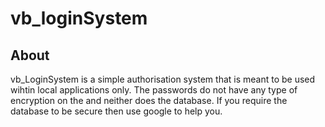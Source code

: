 # vb_loginSystem
## About
vb_LoginSystem is a simple authorisation system that is meant to be used wihtin local applications only. The passwords do not have any type of encryption on the and neither does the database. If you require the database to be secure then use google to help you.

